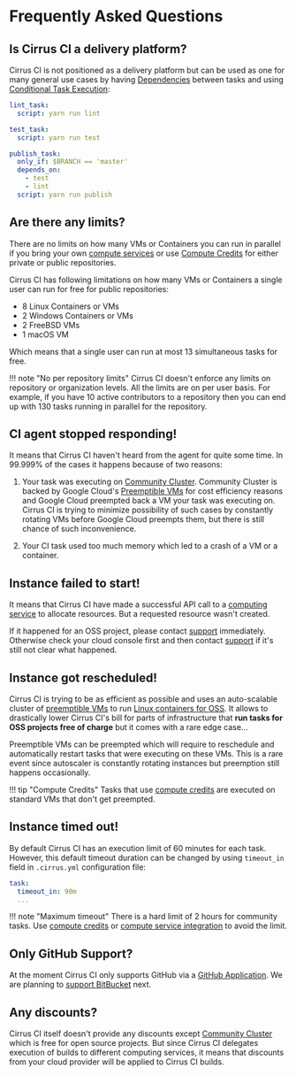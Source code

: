 # Frequently Asked Questions

## Is Cirrus CI a delivery platform?

Cirrus CI is not positioned as a delivery platform but can be used as one for many general use cases by having 
[Dependencies](guide/writing-tasks.md#dependencies) between tasks and using [Conditional Task Execution](guide/writing-tasks#conditional-task-execution):

```yaml
lint_task:
  script: yarn run lint

test_task:
  script: yarn run test

publish_task:
  only_if: $BRANCH == 'master'
  depends_on: 
    - test
    - lint
  script: yarn run publish
```

## Are there any limits?

There are no limits on how many VMs or Containers you can run in parallel if you bring your own [compute services](guide/supported-computing-services.md)
or use [Compute Credits](pricing.md#compute-credits) for either private or public repositories.

Cirrus CI has following limitations on how many VMs or Containers a single user can run for free for public repositories:

* 8 Linux Containers or VMs
* 2 Windows Containers or VMs
* 2 FreeBSD VMs
* 1 macOS VM
  
Which means that a single user can run at most 13 simultaneous tasks for free.

!!! note "No per repository limits"
    Cirrus CI doesn't enforce any limits on repository or organization levels. All the limits are on per user basis.
    For example, if you have 10 active contributors to a repository then you can end up with 130 tasks running in parallel 
    for the repository.  

## CI agent stopped responding!

It means that Cirrus CI haven't heard from the agent for quite some time. In 99.999% of the cases 
it happens because of two reasons:

1. Your task was executing on [Community Cluster](guide/supported-computing-services.md#community-cluster). Community Cluster 
   is backed by Google Cloud's [Preemptible VMs](https://cloud.google.com/preemptible-vms/) for cost efficiency reasons and
   Google Cloud preempted back a VM your task was executing on. Cirrus CI is trying to minimize possibility of such cases 
   by constantly rotating VMs before Google Cloud preempts them, but there is still chance of such inconvenience.

2. Your CI task used too much memory which led to a crash of a VM or a container.

## Instance failed to start!

It means that Cirrus CI have made a successful API call to a [computing service](guide/supported-computing-services.md) 
to allocate resources. But a requested resource wasn't created. 

If it happened for an OSS project, please contact [support](support.md) immediately. Otherwise check your cloud console first 
and then contact [support](support.md) if it's still not clear what happened. 

## Instance got rescheduled!

Cirrus CI is trying to be as efficient as possible and uses an auto-scalable cluster of [preemptible VMs](https://cloud.google.com/preemptible-vms/)
to run [Linux containers for OSS](guide/linux.md). It allows to drastically lower Cirrus CI's bill for parts of infrastructure 
that **run tasks for OSS projects free of charge** but it comes with a rare edge case... 

Preemptible VMs can be preempted which will require to reschedule and automatically restart tasks that were executing on these VMs. 
This is a rare event since autoscaler is constantly rotating instances but preemption still happens occasionally.

!!! tip "Compute Credits"
    Tasks that use [compute credits](pricing.md#compute-credits) are executed on standard VMs that don't get preempted.    

## Instance timed out!

By default Cirrus CI has an execution limit of 60 minutes for each task. However, this default timeout duration can be changed
by using `timeout_in` field in `.cirrus.yml` configuration file:

```yaml
task: 
  timeout_in: 90m
  ...
```

!!! note "Maximum timeout"
    There is a hard limit of 2 hours for community tasks. Use [compute credits](pricing.md#compute-credits) or
    [compute service integration](guide/supported-computing-services.md) to avoid the limit.

## Only GitHub Support?

At the moment Cirrus CI only supports GitHub via a [GitHub Application](https://github.com/apps/cirrus-ci). We are planning
to [support BitBucket](https://github.com/cirruslabs/cirrus-ci-docs/issues/9) next. 

## Any discounts?

Cirrus CI itself doesn't provide any discounts except [Community Cluster](guide/supported-computing-services.md#community-cluster) 
which is free for open source projects. But since Cirrus CI delegates execution of builds to different computing services,
it means that discounts from your cloud provider will be applied to Cirrus CI builds.
